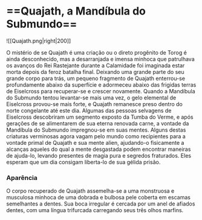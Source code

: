 # ==**Quajath,** a Mandíbula do Submundo==
![[Quajath.png|right|200]]

O mistério de se Quajath é uma criação ou o direto progênito de Torog é ainda desconhecido, mas a desarranjada e imensa minhoca que patrulhava os avanços do Rei Rastejante durante a Calamidade foi imaginada estar morta depois da feroz batalha final. Deixando uma grande parte do seu grande corpo para trás, um pequeno fragmento de Quajath enterrou-se profundamente abaixo da superfície e adormeceu abaixo das frigidas terras de Eiselcross para recuperar-se e crescer novamente. Quando a Mandíbula do Submundo tentou levantar-se mais uma vez, o gelo elemental de Eiselcross provou-se mais forte, e Quajath remanesce preso dentro do norte congelante até este dia. Algumas das pessoas selvagens de Eiselcross descobriram um segmento exposto da Tumba do Verme, e após gerações de se alimentarem de sua eterna renovada carne, a vontade da Mandíbula do Submundo impregnou-se em suas mentes. Alguns destas criaturas verminosas agora vagam pelo mundo como recipientes para a vontade primal de Quajath e sua mente alien, ajudando-o fisicamente a alcanças aqueles do qual a mente desgastada podem encontrar maneiras de ajuda-lo, levando presentes de magia pura e segredos fraturados. Eles esperam que um dia consigam liberta-lo de sua gélida prisão.
### **Aparência**
O corpo recuperado de Quajath assemelha-se a uma monstruosa e musculosa minhoca de uma dobrada e bulbosa pele coberta em escamas semelhantes a dentes. Sua boca irregular é cercada por um anel de afiados dentes, com uma língua trifurcada carregando seus três olhos marfins.